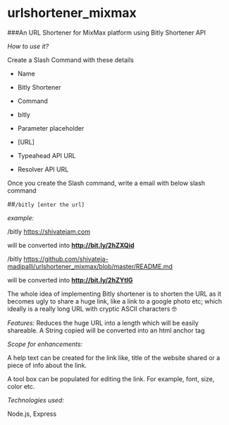 # urlshortener_mixmax

###An URL Shortener for MixMax platform using Bitly Shortener API

_How to use it?_

Create a Slash Command with these details

* Name
 * Bitly Shortener

* Command
 * bitly

* Parameter placeholder
 * [URL]

* Typeahead API URL

* Resolver API URL

Once you create the Slash command, write a email with below slash command

##`/bitly [enter the url]`

_example:_ 

/bitly https://shivatejam.com 

will be converted into **http://bit.ly/2hZXQid**

/bitly https://github.com/shivateja-madipalli/urlshortener_mixmax/blob/master/README.md 

will be converted into **http://bit.ly/2hZYtIG**

The whole idea of implementing Bitly shortener is to shorten the URL as it becomes ugly to share a huge link, like a link to a google photo etc; which ideally is a really long URL with cryptic ASCII characters 🤓 

_Features:_
Reduces the huge URL into a length which will be easily shareable.
A String copied will be converted into an html anchor tag

_Scope for enhancements:_

A help text can be created for the link like, title of the website shared or a piece of info about the link.

A tool box can be populated for editing the link. For example, font, size, color etc.


_Technologies used:_

Node.js, Express 

